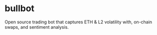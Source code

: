 # bullbot
Open source trading bot that captures ETH &amp; L2 volatility with, on-chain swaps, and sentiment analysis.
